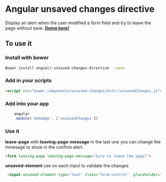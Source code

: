 

# Angular unsaved changes directive

Display an alert when the user modified a form field and try to leave the page without save. [**Demo here!**](http://memescualtos.com)

## To use it

### Install with bower


```sh
Bower install angualr-unsaved-changes-directive --save
```

### Add in your scripts


```html
<script src="bower_components/unsaved-changes/dist//unsavedChanges.js"></script>
```

### Add into your app

```javascript
    angular
    .module('demoApp', ['unsavedChanges'])
```

### Use it

**leave-page** with **leaving-page-message** in the last one you can change the mmesage to show in the confirm alert.

```html
<form leaving-page leaving-page-message="Sure to leave the page?">
```
**unsaved-element** use on each input to validate the changes
```html
 <input unsaved-element type="text" class="form-control"  placeholder="Could type your name :)" ng-model="yourName">
```